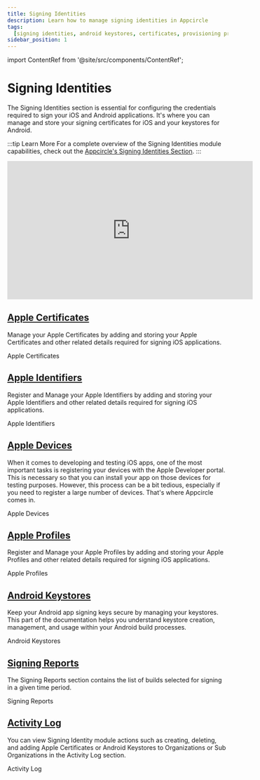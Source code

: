 ```yaml
---
title: Signing Identities
description: Learn how to manage signing identities in Appcircle
tags:
  [signing identities, android keystores, certificates, provisioning profiles]
sidebar_position: 1
---
```


import ContentRef from '@site/src/components/ContentRef';

# Signing Identities

The Signing Identities section is essential for configuring the credentials required to sign your iOS and Android applications. It's where you can manage and store your signing certificates for iOS and your keystores for Android.

:::tip Learn More
For a complete overview of the Signing Identities module capabilities, check out the [Appcircle's Signing Identities Section](https://appcircle.io/signing-identities).
:::

<iframe 
  width="560" 
  height="315" 
  src="https://www.youtube.com/embed/Wcqh_BUrodM?si=cYNcFl3uSafD34js" 
  title="YouTube video player" 
  frameborder="0" 
  allow="accelerometer; autoplay; clipboard-write; encrypted-media; gyroscope; picture-in-picture; web-share" referrerpolicy="strict-origin-when-cross-origin" 
  allowfullscreen>
</iframe>

## [Apple Certificates](/signing-identities/apple-certificates)

Manage your Apple Certificates by adding and storing your Apple Certificates and other related details required for signing iOS applications.

<ContentRef url="/signing-identities/apple-certificates">Apple Certificates</ContentRef>

## [Apple Identifiers](/signing-identities/apple-identifiers)

Register and Manage your Apple Identifiers by adding and storing your Apple Identifiers and other related details required for signing iOS applications.

<ContentRef url="/signing-identities/apple-identifiers">Apple Identifiers</ContentRef>

## [Apple Devices](/signing-identities/apple-devices)

When it comes to developing and testing iOS apps, one of the most important tasks is registering your devices with the Apple Developer portal. This is necessary so that you can install your app on those devices for testing purposes. However, this process can be a bit tedious, especially if you need to register a large number of devices. That's where Appcircle comes in.

<ContentRef url="/signing-identities/apple-devices">Apple Devices</ContentRef>

## [Apple Profiles](/signing-identities/apple-profiles)

Register and Manage your Apple Profiles by adding and storing your Apple Profiles and other related details required for signing iOS applications.

<ContentRef url="/signing-identities/apple-profiles">Apple Profiles</ContentRef>

## [Android Keystores](/signing-identities/android-keystores)

Keep your Android app signing keys secure by managing your keystores. This part of the documentation helps you understand keystore creation, management, and usage within your Android build processes.

<ContentRef url="/signing-identities/android-keystores">Android Keystores</ContentRef>

## [Signing Reports](/signing-identities/signing-reports)

The Signing Reports section contains the list of builds selected for signing in a given time period.

<ContentRef url="/signing-identities/signing-reports">Signing Reports</ContentRef>

## [Activity Log](/signing-identities/signing-identities-activity-log)

You can view Signing Identity module actions such as creating, deleting, and adding Apple Certificates or Android Keystores to Organizations or Sub Organizations in the Activity Log section.

<ContentRef url="/signing-identities/signing-identities-activity-log">Activity Log</ContentRef>